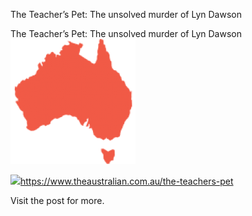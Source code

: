 The Teacher’s Pet: The unsolved murder of Lyn Dawson

The Teacher’s Pet: The unsolved murder of Lyn Dawson
![](../_resources/79ae3d5c00cacef626340b3ba47addbc.png)

![](../_resources/e07649bfe4820ab9a2effe6c87986094.png)https://www.theaustralian.com.au/the-teachers-pet

Visit the post for more.